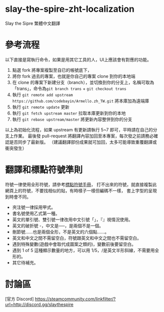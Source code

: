 # slay-the-spire-zht-localization
Slay the Sipre 繁體中文翻譯

# 參考流程

以下直接是寫執行命令，如果是用其它工具的人，UI上應該會有對應的功能。

1. 點選 fork 將專案複製至自已的帳號底下，
2. 將你 fork 過去的專案，也就是你自己的專案 clone 到你的本地端
3. 在 clone 的專案下新建分支（branch），並切換到你的分支上，名稱可取為「trans」，命令為`git branch trans` + `git checkout trans`
4. 執行 `git remote add upstream https://github.com/codebayin/Armello.zh_TW.git` 將本庫加為遠端庫
5. 執行 `git remote update` 更新
6. 執行 `git fetch upstream master` 拉取本庫更新到你的本地
7. 執行 `git rebase upstream/master` 將更新內容整併到你的分支

以上為初始化流程，如果 upstream 有更新請執行 5~7 即可，平時請在自己的分支上作業。
最後發 pull-request 將翻譯內容加回至本專案，每次發之前請務必確認是否同步了最新版。
（建議翻譯部份成果就可加回，太多可能導致重覆翻譯或衝突發生）

# 翻譯和標點符號準則

符號一律使用全形符號，請參考[標點符號手冊](http://language.moe.gov.tw/001/Upload/FILES/SITE_CONTENT/M0001/HAU/haushou.htm)，
打不出來的符號，就直接複製此網頁上的符號，不要找相似的貼，有時樣子一樣但編碼不一樣，
套上字型的呈現到時會不同。

* 夾注號一律採用甲式。
* 書名號使用乙式第一種。
* 英文的單引號、雙引號一律改用中文引號「」，『』視情況使用。
* 英文的破折號 -，中文是──，是兩個不是一個。
* 刪節號……也是兩個全形，不是英文的六個點......。
* 英文和中文之間不需留空白，符號跟英文和中文之間也不需留空白。
* 遇到特殊變數(遊戲中會取代成圖案之類的)，變數前後要留空白。
* 遇到 1 of 5 這種顯示數量的地方，可以用 1/5，/是英文半形斜線，不需要用全形的。
* 其它待補充。

# 討論區

[官方 Discord] https://steamcommunity.com/linkfilter/?url=http://discord.gg/slaythespire
